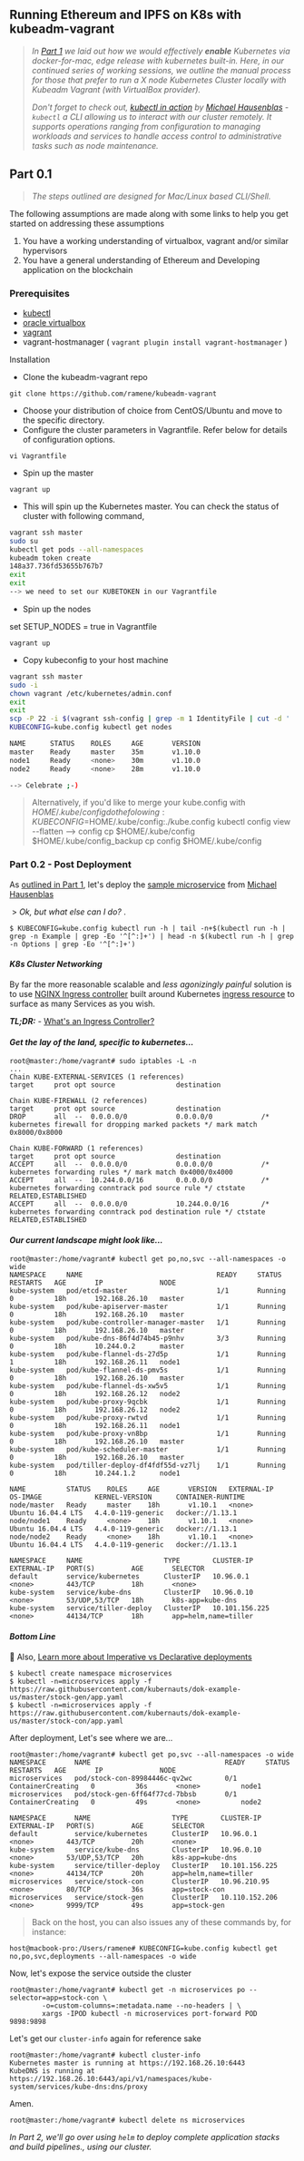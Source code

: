 ## Running Ethereum and IPFS on K8s with kubeadm-vagrant

> _In [Part 1](https://gist.github.com/ramene/e918aa4664d4c40189bc2119700bf444) we laid out how we would effectively **enable** Kubernetes via docker-for-mac, edge release with kubernetes built-in.  Here, in our continued series of working sessions, we outline the manual process for those that prefer to run a X node Kubernetes Cluster locally with Kubeadm Vagrant (with VirtualBox provider)._
>
> _Don't forget to check out, [kubectl in action](https://github.com/mhausenblas/kubectl-in-action) by [Michael Hausenblas](https://github.com/mhausenblas) - `kubectl` a CLI allowing us to interact with our cluster remotely. It supports operations ranging from configuration to managing workloads and services to handle access control to administrative tasks such as node maintenance._


Part 0.1
---

> _The steps outlined are designed for Mac/Linux based CLI/Shell._

The following assumptions are made along with some links to help you get started on addressing these assumptions

1. You have a working understanding of virtualbox, vagrant and/or similar hypervisors 
2. You have a general understanding of Ethereum and Developing application on the blockchain

### Prerequisites

- [kubectl](https://kubernetes.io/docs/tasks/tools/install-kubectl/)
- [oracle virtualbox](https://www.virtualbox.org/wiki/Downloads) 
- [vagrant](https://www.vagrantup.com/downloads.html)
- vagrant-hostmanager ( `vagrant plugin install vagrant-hostmanager` )

Installation

- Clone the kubeadm-vagrant repo

```git clone https://github.com/ramene/kubeadm-vagrant ```

- Choose your distribution of choice from CentOS/Ubuntu and move to the specific directory.
- Configure the cluster parameters in Vagrantfile. Refer below for details of configuration options.

``` vi Vagrantfile ```

- Spin up the master

``` vagrant up ```

- This will spin up the Kubernetes master. You can check the status of cluster with following command,

```bash
vagrant ssh master
sudo su
kubectl get pods --all-namespaces
kubeadm token create
148a37.736fd53655b767b7
exit
exit
--> we need to set our KUBETOKEN in our Vagrantfile
```

- Spin up the nodes

set SETUP_NODES = true in Vagrantfile

``` vagrant up ```

- Copy kubeconfig to your host machine

```bash
vagrant ssh master
sudo -i
chown vagrant /etc/kubernetes/admin.conf
exit
exit
scp -P 22 -i $(vagrant ssh-config | grep -m 1 IdentityFile | cut -d ' ' -f 4) vagrant@192.168.26.10:/etc/kubernetes/admin.conf kube.config
KUBECONFIG=kube.config kubectl get nodes

NAME      STATUS    ROLES     AGE       VERSION
master    Ready     master    35m       v1.10.0
node1     Ready     <none>    30m       v1.10.0
node2     Ready     <none>    28m       v1.10.0

--> Celebrate ;-)
```

> Alternatively, if you'd like to merge your kube.config with $HOME/.kube/config do the folowing:
KUBECONFIG=$HOME/.kube/config:./kube.config kubectl config view --flatten --> config
cp $HOME/.kube/config $HOME/.kube/config_backup
cp config $HOME/.kube/config


### Part 0.2 - Post Deployment

As [outlined in Part 1](https://gist.github.com/ramene/e918aa4664d4c40189bc2119700bf444#first-lets-deploy-a-simple-microservice-to-our-local-kubernetes-cluster), let's deploy the [sample microservice](https://github.com/kubernauts/dok-example-us) from [Michael Hausenblas](https://github.com/mhausenblas)

  > _Ok, but what else can I do?_ .

  `$ KUBECONFIG=kube.config kubectl run -h | tail -n+$(kubectl run -h | grep -n Example | grep -Eo '^[^:]+') | head -n $(kubectl run -h | grep -n Options | grep -Eo '^[^:]+')`

#### _K8s Cluster Networking_

By far the more reasonable scalable and _less agonizingly painful_ solution is to use [NGINX Ingress controller](https://github.com/kubernetes/ingress-nginx/tree/nginx-0.12.0#nginx-ingress-controller) built around Kubernetes [ingress resource](http://kubernetes.io/docs/user-guide/ingress/) to surface as many Services as you wish.

_**TL;DR:**_ - [What's an Ingress Controller?](https://github.com/kubernetes/ingress-nginx/tree/nginx-0.12.0#what-is-an-ingress-controller)

#### _Get the lay of the land, specific to kubernetes..._

```console
root@master:/home/vagrant# sudo iptables -L -n
...
Chain KUBE-EXTERNAL-SERVICES (1 references)
target     prot opt source               destination

Chain KUBE-FIREWALL (2 references)
target     prot opt source               destination
DROP       all  --  0.0.0.0/0            0.0.0.0/0            /* kubernetes firewall for dropping marked packets */ mark match 0x8000/0x8000

Chain KUBE-FORWARD (1 references)
target     prot opt source               destination
ACCEPT     all  --  0.0.0.0/0            0.0.0.0/0            /* kubernetes forwarding rules */ mark match 0x4000/0x4000
ACCEPT     all  --  10.244.0.0/16        0.0.0.0/0            /* kubernetes forwarding conntrack pod source rule */ ctstate RELATED,ESTABLISHED
ACCEPT     all  --  0.0.0.0/0            10.244.0.0/16        /* kubernetes forwarding conntrack pod destination rule */ ctstate RELATED,ESTABLISHED
```

#### _Our current landscape might look like..._

```console
root@master:/home/vagrant# kubectl get po,no,svc --all-namespaces -o wide
NAMESPACE     NAME                                 READY     STATUS    RESTARTS   AGE       IP              NODE
kube-system   pod/etcd-master                      1/1       Running   0          18h       192.168.26.10   master
kube-system   pod/kube-apiserver-master            1/1       Running   0          18h       192.168.26.10   master
kube-system   pod/kube-controller-manager-master   1/1       Running   0          18h       192.168.26.10   master
kube-system   pod/kube-dns-86f4d74b45-p9nhv        3/3       Running   0          18h       10.244.0.2      master
kube-system   pod/kube-flannel-ds-27d5p            1/1       Running   1          18h       192.168.26.11   node1
kube-system   pod/kube-flannel-ds-pmv5s            1/1       Running   0          18h       192.168.26.10   master
kube-system   pod/kube-flannel-ds-xw5v5            1/1       Running   0          18h       192.168.26.12   node2
kube-system   pod/kube-proxy-9qcbk                 1/1       Running   0          18h       192.168.26.12   node2
kube-system   pod/kube-proxy-rwtvd                 1/1       Running   0          18h       192.168.26.11   node1
kube-system   pod/kube-proxy-vn8bp                 1/1       Running   0          18h       192.168.26.10   master
kube-system   pod/kube-scheduler-master            1/1       Running   0          18h       192.168.26.10   master
kube-system   pod/tiller-deploy-df4fdf55d-vz7lj    1/1       Running   0          18h       10.244.1.2      node1

NAME          STATUS    ROLES     AGE       VERSION   EXTERNAL-IP   OS-IMAGE             KERNEL-VERSION      CONTAINER-RUNTIME
node/master   Ready     master    18h       v1.10.1   <none>        Ubuntu 16.04.4 LTS   4.4.0-119-generic   docker://1.13.1
node/node1    Ready     <none>    18h       v1.10.1   <none>        Ubuntu 16.04.4 LTS   4.4.0-119-generic   docker://1.13.1
node/node2    Ready     <none>    18h       v1.10.1   <none>        Ubuntu 16.04.4 LTS   4.4.0-119-generic   docker://1.13.1

NAMESPACE     NAME                    TYPE        CLUSTER-IP       EXTERNAL-IP   PORT(S)         AGE       SELECTOR
default       service/kubernetes      ClusterIP   10.96.0.1        <none>        443/TCP         18h       <none>
kube-system   service/kube-dns        ClusterIP   10.96.0.10       <none>        53/UDP,53/TCP   18h       k8s-app=kube-dns
kube-system   service/tiller-deploy   ClusterIP   10.101.156.225   <none>        44134/TCP       18h       app=helm,name=tiller
```

#### _Bottom Line_
:raised_hands: Also, [Learn more about Imperative vs Declarative deployments](https://medium.com/bitnami-perspectives/imperative-declarative-and-a-few-kubectl-tricks-9d6deabdde)

```console
$ kubectl create namespace microservices
$ kubectl -n=microservices apply -f https://raw.githubusercontent.com/kubernauts/dok-example-us/master/stock-gen/app.yaml 
$ kubectl -n=microservices apply -f https://raw.githubusercontent.com/kubernauts/dok-example-us/master/stock-con/app.yaml
```

After deployment, Let's see where we are...
```console
root@master:/home/vagrant# kubectl get po,svc --all-namespaces -o wide
NAMESPACE       NAME                                 READY     STATUS              RESTARTS   AGE       IP              NODE
microservices   pod/stock-con-89984446c-qv2wc        0/1       ContainerCreating   0          36s       <none>          node1
microservices   pod/stock-gen-6ff64f77cd-7bbsb       0/1       ContainerCreating   0          49s       <none>          node2

NAMESPACE       NAME                    TYPE        CLUSTER-IP       EXTERNAL-IP   PORT(S)         AGE       SELECTOR
default         service/kubernetes      ClusterIP   10.96.0.1        <none>        443/TCP         20h       <none>
kube-system     service/kube-dns        ClusterIP   10.96.0.10       <none>        53/UDP,53/TCP   20h       k8s-app=kube-dns
kube-system     service/tiller-deploy   ClusterIP   10.101.156.225   <none>        44134/TCP       20h       app=helm,name=tiller
microservices   service/stock-con       ClusterIP   10.96.210.95     <none>        80/TCP          36s       app=stock-con
microservices   service/stock-gen       ClusterIP   10.110.152.206   <none>        9999/TCP        49s       app=stock-gen
```
> Back on the host, you can also issues any of these commands by, for instance:
>

```console
host@macbook-pro:/Users/ramene# KUBECONFIG=kube.config kubectl get no,po,svc,deployments --all-namespaces -o wide
```

Now, let's expose the service outside the cluster

```console
root@master:/home/vagrant# kubectl get -n microservices po --selector=app=stock-con \
        -o=custom-columns=:metadata.name --no-headers | \
        xargs -IPOD kubectl -n microservices port-forward POD 9898:9898
```

Let's get our `cluster-info` again for reference sake

```console
root@master:/home/vagrant# kubectl cluster-info
Kubernetes master is running at https://192.168.26.10:6443
KubeDNS is running at https://192.168.26.10:6443/api/v1/namespaces/kube-system/services/kube-dns:dns/proxy
```

Amen.

```console
root@master:/home/vagrant# kubectl delete ns microservices
```

_In Part 2, we'll go over using `helm` to deploy complete application stacks and build pipelines., using our cluster._
